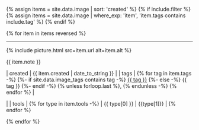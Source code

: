 
{% assign items = site.data.image
	| sort: 'created'
%}
{% if include.filter %}
{% assign items = site.data.image
	| where_exp: 'item', 'item.tags contains include.tag'
%}
{% endif %}


{% for item in items reversed %}

---

{% include picture.html src=item.url alt=item.alt %}

{{ item.note }}

| created | {{ item.created | date_to_string }} |
| tags | {% for tag in item.tags -%}
	{%- if site.data.image_tags contains tag -%}
	[{{ tag }}](./{{tag}}.html)
	{%- else -%}
	{{ tag }}
	{%- endif -%}
	{% unless forloop.last %}, {% endunless -%}
{% endfor %} |

| | tools |
{% for type in item.tools -%}
| {{ type[0] }} | {{type[1]}} |
{% endfor %}


{% endfor %}
